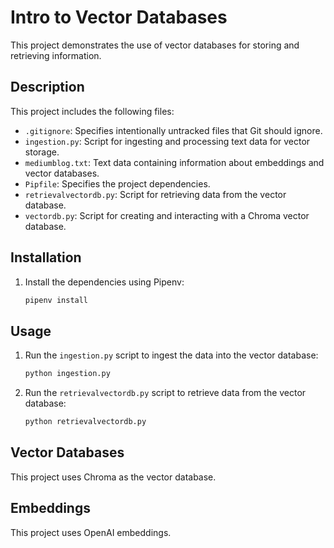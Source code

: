 # Intro to Vector Databases

This project demonstrates the use of vector databases for storing and retrieving information.

## Description

This project includes the following files:

- `.gitignore`: Specifies intentionally untracked files that Git should ignore.
- `ingestion.py`: Script for ingesting and processing text data for vector storage.
- `mediumblog.txt`: Text data containing information about embeddings and vector databases.
- `Pipfile`: Specifies the project dependencies.
- `retrievalvectordb.py`: Script for retrieving data from the vector database.
- `vectordb.py`: Script for creating and interacting with a Chroma vector database.

## Installation

1. Install the dependencies using Pipenv:

   ```bash
   pipenv install
   ```

## Usage

1. Run the `ingestion.py` script to ingest the data into the vector database:

   ```bash
   python ingestion.py
   ```

2. Run the `retrievalvectordb.py` script to retrieve data from the vector database:

   ```bash
   python retrievalvectordb.py
   ```

## Vector Databases

This project uses Chroma as the vector database.

## Embeddings

This project uses OpenAI embeddings.